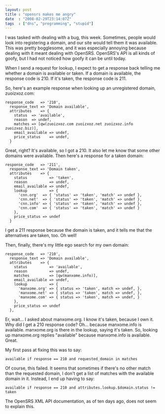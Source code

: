 ```yaml
---
layout: post
title : "opensrs makes me angry"
date  : "2008-02-29T23:14:07Z"
tags  : ["dns", "programming", "stupid"]
---
```

I was tasked with dealing with a bug, this week.  Sometimes, people would look into registering a domain, and our site would tell them it was available.  This was pretty bogglesome, and it was especially annoying because dealing with it meant dealing with OpenSRS.  OpenSRS's API is all kinds of goofy, but I had not noticed how goofy it can be until today.

When I send a request for lookup, I expect to get a response back telling me whether a domain is available or taken.  If a domain is available, the response code is 210.  If it's taken, the response code is 211.

So, here's an example response when looking up an unregistered domain, zuoizxoz.com:

    response_code   => '210',
      response_text => 'Domain available',
      attributes    => {
        status  => 'available',
        reason  => undef,
        matches => [qw(zuoizxoz.com zuoizxoz.net zuoizxoz.info zuoizxoz.biz)],
        email_available => undef,
        price_status    => undef,
      }

Great, right?  It's available, so I got a 210.  It also let me know that some other domains were available.  Then here's a response for a taken domain:

    response_code   => '211',
      response_text => 'Domain taken',
      attributes    => {
        status          => 'taken',
        reason          => undef,
        email_available => undef,
        lookup          => {
          'cnn.org'  => { 'status' => 'taken', 'match' => undef },
          'cnn.net'  => { 'status' => 'taken', 'match' => undef },
          'cnn.info' => { 'status' => 'taken', 'match' => undef },
          'cnn.com'  => { 'status' => 'taken', 'match' => undef }
        },
        price_status => undef
      }

I get a 211 response because the domain is taken, and it tells me that the alternatives are taken, too.  Oh well!

Then, finally, there's my little ego search for my own domain:

    response_code   => '210',
      response_text => 'Domain available',
      attributes    => {
        status          => 'available',
        reason          => undef,
        matches         => [qw(manxome.info)],
        email_available => undef,
        lookup          => {
          'manxome.org' => { status => 'taken', match => undef, },
          'manxome.net' => { status => 'taken', match => undef, },
          'manxome.com' => { status => 'taken', match => undef, }
        },
        price_status => undef
      },

Er, wait... I asked about manxome.org.  I know it's taken, because I own it. Why did I get a 210 response code?  Oh... because manxome.info is available. manxome.org is there in the lookup, saying it's taken.  So, looking up manxome.org replies "available" because manxome.info is available.  Great.

My first pass at fixing this was to say:

    available if response == 210 and requested_domain in matches

Of course, this failed.  It seems that sometimes if there's no other match than
the requested domain, I don't get a list of matches with the available domain
in it.  Instead, I end up having to say:

    available if response == 210 and attributes.lookup.$domain.status != taken

The OpenSRS XML API documentation, as of ten days ago, does not seem to explain this.


